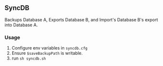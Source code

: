 ## SyncDB

Backups Database A, Exports Database B, and Import's Database B's export into Database A.

### Usage

1. Configure env variables in `syncdb.cfg`
2. Ensure `$saveBackupPath` is writable.
3. run `sh syncdb.sh`

